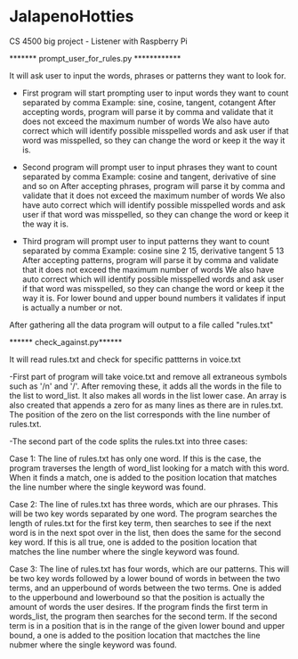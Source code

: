 # JalapenoHotties
CS 4500 big project - Listener with Raspberry Pi


*******     prompt_user_for_rules.py     ************

It will ask user to input the words, phrases or patterns they want to look for.
- First program will start prompting user to input words they want to count separated by comma
    Example: sine, cosine, tangent, cotangent
  After accepting words, program will parse it by comma and validate that it does not exceed the maximum number of words
  We also have auto correct which will identify possible misspelled words and ask user if that word was misspelled, so they
  can change the word or keep it the way it is.
  
- Second program will prompt user to input phrases they want to count separated by comma
    Example: cosine and tangent, derivative of sine and so on
  After accepting phrases, program will parse it by comma and validate that it does not exceed the maximum number of words
  We also have auto correct which will identify possible misspelled words and ask user if that word was misspelled, so they
  can change the word or keep it the way it is.
  
- Third program will prompt user to input patterns they want to count separated by comma
    Example: cosine sine 2 15, derivative tangent 5 13
  After accepting patterns, program will parse it by comma and validate that it does not exceed the maximum number of words
  We also have auto correct which will identify possible misspelled words and ask user if that word was misspelled, so they
  can change the word or keep it the way it is.
  For lower bound and upper bound numbers it validates if input is actually a number or not.
  
After gathering all the data program will output to a file called "rules.txt"

****** check_against.py******

It will read rules.txt and check for specific pattterns in voice.txt 

-First part of program will take voice.txt and remove all extraneous symbols such as '/n' and '/'.  After removing these, it adds all the words in the file to the list to word_list. It also makes all words in the list lower case.  An array is also created that appends a zero for as many lines as there are in rules.txt.  The position of the zero on the list corresponds with the line number of rules.txt.

-The second part of the code splits the rules.txt into three cases:

Case 1: The line of rules.txt has only one word.  If this is the case, the program traverses the length of word_list looking for a match with this word.  When it finds a match, one is added to the position location that matches the line number where the single keyword was found.

Case 2: The line of rules.txt has three words, which are our phrases.  This will be two key words separated by one word.  The program searches the length of rules.txt for the first key term, then searches to see if the next word is in the next spot over in the list, then does the same for the second key word.  If this is all true, one is added to the position location that matches the line number where the single keyword was found.  

Case 3:  The line of rules.txt has four words, which are our patterns.  This will be two key words followed by a lower bound of words in between the two terms, and an upperbound of words between the two terms.  One is added to the upperbound and lowerbound so that the position is actually the amount of words the user desires.  If the program finds the first term in words_list, the program then searches for the second term.  If the second term is in a position that is in the range of the given lower bound and upper bound, a one is added to the position location that mactches the line nubmer where the single keyword was found.


